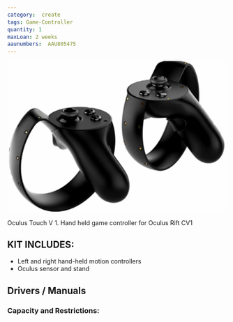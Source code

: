```yaml
---
category:  create
tags: Game-Controller
quantity: 1
maxLoan: 2 weeks
aaunumbers:  AAU805475
---
```

![Oculus Touch V 1](/assets/images/equip/touch1.png)

Oculus Touch V 1. Hand held game controller for Oculus Rift CV1
## KIT INCLUDES:
-  Left and right hand-held motion controllers
- Oculus sensor and stand

## Drivers / Manuals
[]()



### Capacity and Restrictions:
